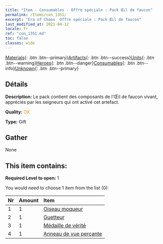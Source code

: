 ```yaml
---
title: "Item - Consumables - Offre spéciale : Pack Œil de faucon"
permalink: /Items/con_1351/
excerpt: "Era of Chaos  Offre spéciale : Pack Œil de faucon"
last_modified_at: 2021-04-12
locale: fr
ref: "con_1351.md"
toc: false
classes: wide
---
```

 [Materials](/fr/Items/){: .btn .btn--primary}[Artifacts](/fr/Items/Artifacts/){: .btn .btn--success}[Units](/fr/Items/Units/){: .btn .btn--warning}[Heroes](/fr/Items/Heroes/){: .btn .btn--danger}[Consumables](/fr/Items/Consumables/){: .btn .btn--info}[Unknown](/fr/Items/Unknown/){: .btn .btn--primary}

## Détails
 **Description:** Le pack contient des composants de l'Œil de faucon vivant, appréciés par les seigneurs qui ont activé cet artefact.

 **Quality:** <span style="color: #FF8C00">OK</span>

 **Type:** Gift

## Gather

  None

## This item contains:

 **Required Level to open:** 1

 You would need to choose 1 item from the list (0):

  | Nr | Amount |     Item    |
  |:---|:-------|:------------|
  | 1 | 1 | [Oiseau moqueur](/fr/Items/art_132/) | 
  | 2 | 1 | [Guetteur](/fr/Items/art_133/) | 
  | 3 | 1 | [Médaille de vérité](/fr/Items/art_134/) | 
  | 4 | 1 | [Anneau de vue perçante](/fr/Items/art_135/) | 
